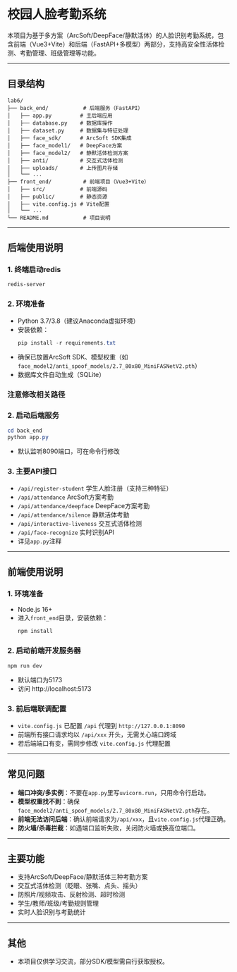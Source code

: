 # 校园人脸考勤系统

本项目为基于多方案（ArcSoft/DeepFace/静默活体）的人脸识别考勤系统，包含前端（Vue3+Vite）和后端（FastAPI+多模型）两部分，支持高安全性活体检测、考勤管理、班级管理等功能。

---

## 目录结构

```
lab6/
├── back_end/           # 后端服务（FastAPI）
│   ├── app.py         # 主后端应用
│   ├── database.py    # 数据库操作
│   ├── dataset.py     # 数据集与特征处理
│   ├── face_sdk/      # ArcSoft SDK集成
│   ├── face_model1/   # DeepFace方案
│   ├── face_model2/   # 静默活体检测方案
│   ├── anti/          # 交互式活体检测
│   ├── uploads/       # 上传图片存储
│   └── ...
├── front_end/          # 前端项目（Vue3+Vite）
│   ├── src/           # 前端源码
│   ├── public/        # 静态资源
│   ├── vite.config.js # Vite配置
│   └── ...
└── README.md           # 项目说明
```

---

## 后端使用说明

### 1. 终端启动redis
  ```powershell
  redis-server
  ```
### 2. 环境准备
- Python 3.7/3.8（建议Anaconda虚拟环境）
- 安装依赖：
  ```powershell
  pip install -r requirements.txt
  ```
- 确保已放置ArcSoft SDK、模型权重（如`face_model2/anti_spoof_models/2.7_80x80_MiniFASNetV2.pth`）
- 数据库文件自动生成（SQLite）

### 注意修改相关路径

### 2. 启动后端服务

```powershell
cd back_end
python app.py
```
- 默认监听8090端口，可在命令行修改


### 3. 主要API接口
- `/api/register-student`  学生人脸注册（支持三种特征）
- `/api/attendance`        ArcSoft方案考勤
- `/api/attendance/deepface` DeepFace方案考勤
- `/api/attendance/silence`  静默活体考勤
- `/api/interactive-liveness` 交互式活体检测
- `/api/face-recognize`    实时识别API
- 详见`app.py`注释

---

## 前端使用说明

### 1. 环境准备
- Node.js 16+
- 进入`front_end`目录，安装依赖：
  ```powershell
  npm install
  ```

### 2. 启动前端开发服务器
```powershell
npm run dev
```
- 默认端口为5173
- 访问 http://localhost:5173

### 3. 前后端联调配置
- `vite.config.js` 已配置 `/api` 代理到 `http://127.0.0.1:8090`
- 前端所有接口请求均以 `/api/xxx` 开头，无需关心端口跨域
- 若后端端口有变，需同步修改 `vite.config.js` 代理配置

---

## 常见问题

- **端口冲突/多实例**：不要在`app.py`里写`uvicorn.run`，只用命令行启动。
- **模型权重找不到**：确保`face_model2/anti_spoof_models/2.7_80x80_MiniFASNetV2.pth`存在。
- **前端无法访问后端**：确认前端请求为`/api/xxx`，且`vite.config.js`代理正确。
- **防火墙/杀毒拦截**：如遇端口监听失败，关闭防火墙或换高位端口。

---

## 主要功能
- 支持ArcSoft/DeepFace/静默活体三种考勤方案
- 交互式活体检测（眨眼、张嘴、点头、摇头）
- 防照片/视频攻击、反射检测、超时检测
- 学生/教师/班级/考勤规则管理
- 实时人脸识别与考勤统计

---

## 其他
- 本项目仅供学习交流，部分SDK/模型需自行获取授权。

